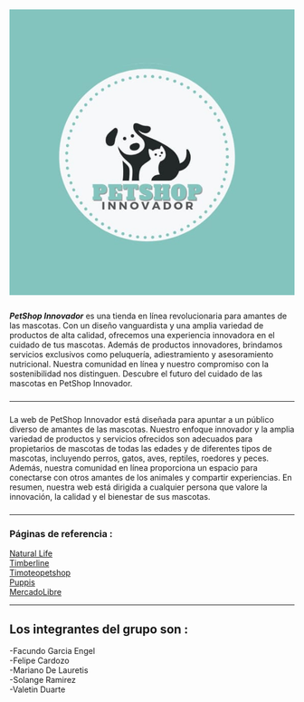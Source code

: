 ![Logo del Pethshop](./logo.jpeg)
---
###
***PetShop Innovador*** es una tienda en línea revolucionaria para amantes de las mascotas. Con un diseño vanguardista y una amplia variedad de productos de alta calidad, ofrecemos una experiencia innovadora en el cuidado de tus mascotas. Además de productos innovadores, brindamos servicios exclusivos como peluquería, adiestramiento y asesoramiento nutricional. Nuestra comunidad en línea y nuestro compromiso con la sostenibilidad nos distinguen. Descubre el futuro del cuidado de las mascotas en PetShop Innovador.
###
---
###
La web de PetShop Innovador está diseñada para apuntar a un público diverso de amantes de las mascotas. Nuestro enfoque innovador y la amplia variedad de productos y servicios ofrecidos son adecuados para propietarios de mascotas de todas las edades y de diferentes tipos de mascotas, incluyendo perros, gatos, aves, reptiles, roedores y peces. Además, nuestra comunidad en línea proporciona un espacio para conectarse con otros amantes de los animales y compartir experiencias. En resumen, nuestra web está dirigida a cualquier persona que valore la innovación, la calidad y el bienestar de sus mascotas.
###
---
### Páginas de referencia : ###
[Natural Life](https://www.natural-life.com.ar/)    
[Timberline](https://www.timberline.com.ar/)    
[Timoteopetshop](https://www.timoteopetshop.com/)    
[Puppis](https://www.puppis.com.ar/)    
[MercadoLibre](https://www.mercadolibre.com.ar/)  

---
## Los integrantes del grupo son : ## 
-Facundo Garcia Engel   
-Felipe Cardozo    
-Mariano De Lauretis    
-Solange Ramirez    
-Valetin Duarte    
